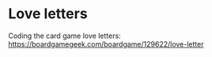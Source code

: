 Love letters
============

Coding the card game love letters: https://boardgamegeek.com/boardgame/129622/love-letter